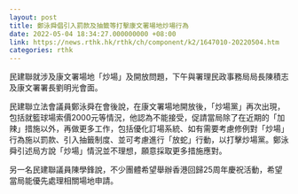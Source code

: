 ```yaml
---
layout: post
title: 鄭泳舜倡引入罰款及抽籤等打擊康文署場地炒場行為
date: 2022-05-04 18:34:27.000000000 +08:00
link: https://news.rthk.hk/rthk/ch/component/k2/1647010-20220504.htm
categories: rthk
---
```


民建聯就涉及康文署場地「炒場」及開放問題，下午與署理民政事務局局長陳積志及康文署署長劉明光會面。

民建聯立法會議員鄭泳舜在會後說，在康文署場地開放後，「炒場黨」再次出現，包括就籃球場索價2000元等情況，他認為不能接受，促請當局除了在近期的「加辣」措施以外，再做更多工作，包括優化訂場系統、如有需要考慮修例對「炒場」行為施以罰款、引入抽籤制度、並可考慮進行「放蛇」行動，以打擊炒場黨。鄭泳舜引述局方說「炒場」情況並不理想，願意採取更多措施應對。

另一名民建聯議員陳學鋒說，不少團體希望舉辦香港回歸25周年慶祝活動，希望當局能優先處理相關場地申請。
